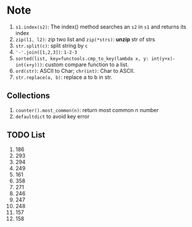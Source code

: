 # Note

1. `s1.index(s2)`: The index() method searches an `s2` in `s1` and returns its index
2. `zip(l1, l2)`: zip two list and `zip(*strs)`: **unzip** str of strs
3. `str.split(c)`: split string by `c`
4. `'-'.join([1,2,3])`: `1-2-3`
5. `sorted(list, key=functools.cmp_to_key(lambda x, y: int(y+x)-int(x+y)))`: custom compare function to a list.
6. `ord(str)`: ASCII to Char; `chr(int)`: Char to ASCII.
7. `str.replace(a, b)`: replace a to b in str.

## Collections

1. `counter().most_common(n)`: return most common n number
2. `defaultdict` to avoid key error

## TODO List

1. 186
2. 293
3. 294
4. 249
5. 161
6. 358
7. 271
8. 246
9. 247
10. 248
11. 157
12. 158

